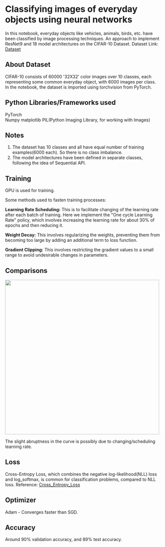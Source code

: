 # Classifying images of everyday objects using neural networks
In this notebook, everyday objects like vehicles, animals, birds, etc. have been classified by image processing techniques.
An approach to implement ResNet9 and 18 model architectures on the CIFAR-10 Dataset.
Dataset Link: [Dataset](https://www.cs.toronto.edu/~kriz/cifar.html)  

## About Dataset
CIFAR-10 consists of 60000 '32X32' color images over 10 classes, each representing some common everyday object, with 6000 images per class.  
In the notebook, the dataset is imported using torchvision from PyTorch.

## Python Libraries/Frameworks used
PyTorch  
Numpy
matplotlib
PIL(Python Imaging Library, for working with Images)

## Notes
1. The dataset has 10 classes and all have equal number of training examples(6000 each). So there is no class imbalance.
2. The model architectures have been defined in separate classes, following the idea of Sequential API.

## Training     
GPU is used for training.  

Some methods used to fasten training processes:  
 
   __Learning Rate Scheduling:__ This is to facilitate changing of the learning rate after each batch of training. Here we implement the "One cycle Learning Rate"     policy, which involves increasing the learning rate for about 30% of epochs and then reducing it.
     
   __Weight Decay:__ This involves regularizing the weights, preventing them from becoming too large by adding an additional term to loss function.

   __Gradient Clipping:__ This involves restricting the gradient values to a small range to avoid undesirable changes in parameters.

## Comparisons
<img src = "https://github.com/kamlesh-ops/CIFAR-10_ResNets/assets/101917668/accfd1ae-9e4d-48a6-a472-e00912cef411" width = "500" heigt = "500">  

The slight abruptness in the curve is possibly due to changing/scheduling learning rate.  

## Loss  
Cross-Entropy Loss, which combines the negative log-likelihood(NLL) loss and log_softmax, is common for classification problems, compared to NLL loss. 
Reference: [Cross_Entropy_Loss](https://pytorch.org/docs/stable/generated/torch.nn.CrossEntropyLoss.html#torch.nn.CrossEntropyLoss)  

## Optimizer
Adam - Converges faster than SGD.

## Accuracy
Around 90% validation accuracy, and 89% test accuracy. 





